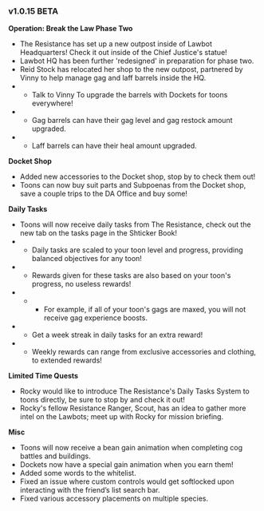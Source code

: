 ### v1.0.15 BETA

**Operation: Break the Law Phase Two**
- The Resistance has set up a new outpost inside of Lawbot Headquarters! Check it out inside of the Chief Justice's statue!
- Lawbot HQ has been further 'redesigned' in preparation for phase two.
- Reid Stock has relocated her shop to the new outpost, partnered by Vinny to help manage gag and laff barrels inside the HQ.
- - Talk to Vinny To upgrade the barrels with Dockets for toons everywhere!
- - Gag barrels can have their gag level and gag restock amount upgraded.
- - Laff barrels can have their heal amount upgraded.

**Docket Shop**
- Added new accessories to the Docket shop, stop by to check them out!
- Toons can now buy suit parts and Subpoenas from the Docket shop, save a couple trips to the DA Office and buy some!

**Daily Tasks**
- Toons will now receive daily tasks from The Resistance, check out the new tab on the tasks page in the Shticker Book!
- - Daily tasks are scaled to your toon level and progress, providing balanced objectives for any toon!
- - Rewards given for these tasks are also based on your toon's progress, no useless rewards!
- - - For example, if all of your toon's gags are maxed, you will not receive gag experience boosts.
- - Get a week streak in daily tasks for an extra reward!
- - Weekly rewards can range from exclusive accessories and clothing, to extended rewards!

**Limited Time Quests**
- Rocky would like to introduce The Resistance's Daily Tasks System to toons directly, be sure to stop by and check it out!
- Rocky's fellow Resistance Ranger, Scout, has an idea to gather more intel on the Lawbots; meet up with Rocky for mission briefing.

**Misc**
- Toons will now receive a bean gain animation when completing cog battles and buildings.
- Dockets now have a special gain animation when you earn them!
- Added some words to the whitelist.
- Fixed an issue where custom controls would get softlocked upon interacting with the friend’s list search bar.
- Fixed various accessory placements on multiple species.
